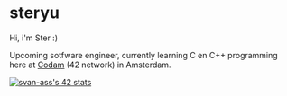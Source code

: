 # steryu
Hi, i'm Ster :)

Upcoming sotfware engineer, currently learning C en C++ programming here at [<ins>Codam</ins>](https://www.codam.nl/en/) (42 network) in Amsterdam.

[![svan-ass's 42 stats](https://badge42.vercel.app/api/v2/clfladlx3000608l58byc7e5w/stats?cursusId=21&coalitionId=58)](https://github.com/JaeSeoKim/badge42)

